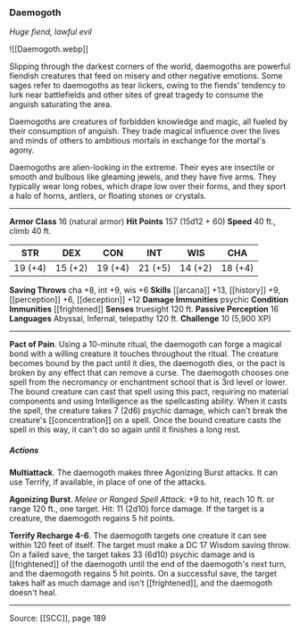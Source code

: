 ### Daemogoth
_Huge fiend, lawful evil_

![[Daemogoth.webp]]

Slipping through the darkest corners of the world, daemogoths are powerful fiendish creatures that feed on misery and other negative emotions. Some sages refer to daemogoths as tear lickers, owing to the fiends' tendency to lurk near battlefields and other sites of great tragedy to consume the anguish saturating the area.

Daemogoths are creatures of forbidden knowledge and magic, all fueled by their consumption of anguish. They trade magical influence over the lives and minds of others to ambitious mortals in exchange for the mortal's agony.

Daemogoths are alien-looking in the extreme. Their eyes are insectile or smooth and bulbous like gleaming jewels, and they have five arms. They typically wear long robes, which drape low over their forms, and they sport a halo of horns, antlers, or floating stones or crystals.




---

**Armor Class** 16 (natural armor)
**Hit Points** 157 (15d12 + 60)
**Speed** 40 ft., climb 40 ft.

| STR     | DEX     | CON     | INT     | WIS     | CHA     |
|---------|---------|---------|---------|---------|---------|
| 19 (+4) | 15 (+2) | 19 (+4) | 21 (+5) | 14 (+2) | 18 (+4) |

**Saving Throws** cha +8, int +9, wis +6
**Skills** [[arcana]] +13, [[history]] +9, [[perception]] +6, [[deception]] +12
**Damage Immunities** psychic
**Condition Immunities** [[frightened]]
**Senses** truesight 120 ft.
**Passive Perception** 16
**Languages** Abyssal, Infernal, telepathy 120 ft.
**Challenge** 10 (5,900 XP)

---

**Pact of Pain**. Using a 10-minute ritual, the daemogoth can forge a magical bond with a willing creature it touches throughout the ritual. The creature becomes bound by the pact until it dies, the daemogoth dies, or the pact is broken by any effect that can remove a curse. The daemogoth chooses one spell from the necromancy or enchantment school that is 3rd level or lower. The bound creature can cast that spell using this pact, requiring no material components and using Intelligence as the spellcasting ability. When it casts the spell, the creature takes 7 (2d6) psychic damage, which can't break the creature's [[concentration]] on a spell. Once the bound creature casts the spell in this way, it can't do so again until it finishes a long rest.

##### Actions
**Multiattack**. The daemogoth makes three Agonizing Burst attacks. It can use Terrify, if available, in place of one of the attacks.

**Agonizing Burst**. _Melee or Ranged Spell Attack:_ +9 to hit, reach 10 ft. or range 120 ft., one target. Hit: 11 (2d10) force damage. If the target is a creature, the daemogoth regains 5 hit points.

**Terrify Recharge 4-6**. The daemogoth targets one creature it can see within 120 feet of itself. The target must make a DC 17 Wisdom saving throw. On a failed save, the target takes 33 (6d10) psychic damage and is [[frightened]] of the daemogoth until the end of the daemogoth's next turn, and the daemogoth regains 5 hit points. On a successful save, the target takes half as much damage and isn't [[frightened]], and the daemogoth doesn't heal.


---

Source: [[SCC]], page 189